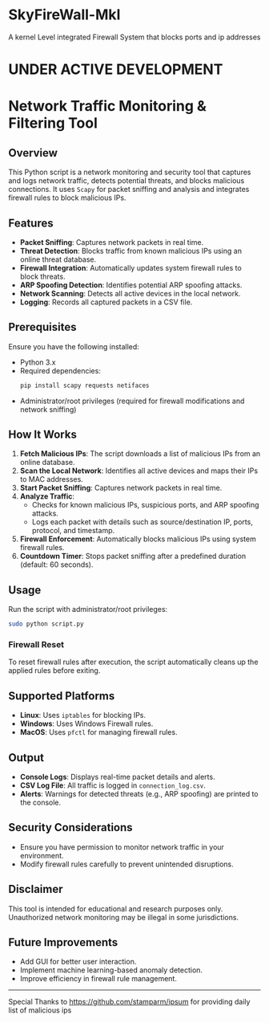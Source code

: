 
# SkyFireWall-MkI
A kernel Level integrated Firewall System that blocks ports and ip addresses
# UNDER ACTIVE DEVELOPMENT
# Network Traffic Monitoring & Filtering Tool

## Overview
This Python script is a network monitoring and security tool that captures and logs network traffic, detects potential threats, and blocks malicious connections. It uses `Scapy` for packet sniffing and analysis and integrates firewall rules to block malicious IPs.

## Features
- **Packet Sniffing**: Captures network packets in real time.
- **Threat Detection**: Blocks traffic from known malicious IPs using an online threat database.
- **Firewall Integration**: Automatically updates system firewall rules to block threats.
- **ARP Spoofing Detection**: Identifies potential ARP spoofing attacks.
- **Network Scanning**: Detects all active devices in the local network.
- **Logging**: Records all captured packets in a CSV file.

## Prerequisites
Ensure you have the following installed:
- Python 3.x
- Required dependencies:
  ```bash
  pip install scapy requests netifaces
  ```
- Administrator/root privileges (required for firewall modifications and network sniffing)

## How It Works
1. **Fetch Malicious IPs**: The script downloads a list of malicious IPs from an online database.
2. **Scan the Local Network**: Identifies all active devices and maps their IPs to MAC addresses.
3. **Start Packet Sniffing**: Captures network packets in real time.
4. **Analyze Traffic**:
   - Checks for known malicious IPs, suspicious ports, and ARP spoofing attacks.
   - Logs each packet with details such as source/destination IP, ports, protocol, and timestamp.
5. **Firewall Enforcement**: Automatically blocks malicious IPs using system firewall rules.
6. **Countdown Timer**: Stops packet sniffing after a predefined duration (default: 60 seconds).

## Usage
Run the script with administrator/root privileges:
```bash
sudo python script.py
```

### Firewall Reset
To reset firewall rules after execution, the script automatically cleans up the applied rules before exiting.

## Supported Platforms
- **Linux**: Uses `iptables` for blocking IPs.
- **Windows**: Uses Windows Firewall rules.
- **MacOS**: Uses `pfctl` for managing firewall rules.

## Output
- **Console Logs**: Displays real-time packet details and alerts.
- **CSV Log File**: All traffic is logged in `connection_log.csv`.
- **Alerts**: Warnings for detected threats (e.g., ARP spoofing) are printed to the console.

## Security Considerations
- Ensure you have permission to monitor network traffic in your environment.
- Modify firewall rules carefully to prevent unintended disruptions.

## Disclaimer
This tool is intended for educational and research purposes only. Unauthorized network monitoring may be illegal in some jurisdictions.

## Future Improvements
- Add GUI for better user interaction.
- Implement machine learning-based anomaly detection.
- Improve efficiency in firewall rule management.

---
Special Thanks to 
https://github.com/stamparm/ipsum
for providing daily list of malicious ips

